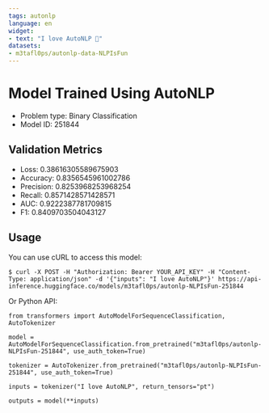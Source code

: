 ```yaml
---
tags: autonlp
language: en
widget:
- text: "I love AutoNLP 🤗"
datasets:
- m3tafl0ps/autonlp-data-NLPIsFun
---
```


# Model Trained Using AutoNLP

- Problem type: Binary Classification
- Model ID: 251844

## Validation Metrics

- Loss: 0.38616305589675903
- Accuracy: 0.8356545961002786
- Precision: 0.8253968253968254
- Recall: 0.8571428571428571
- AUC: 0.9222387781709815
- F1: 0.8409703504043127

## Usage

You can use cURL to access this model:

```
$ curl -X POST -H "Authorization: Bearer YOUR_API_KEY" -H "Content-Type: application/json" -d '{"inputs": "I love AutoNLP"}' https://api-inference.huggingface.co/models/m3tafl0ps/autonlp-NLPIsFun-251844
```

Or Python API:

```
from transformers import AutoModelForSequenceClassification, AutoTokenizer

model = AutoModelForSequenceClassification.from_pretrained("m3tafl0ps/autonlp-NLPIsFun-251844", use_auth_token=True)

tokenizer = AutoTokenizer.from_pretrained("m3tafl0ps/autonlp-NLPIsFun-251844", use_auth_token=True)

inputs = tokenizer("I love AutoNLP", return_tensors="pt")

outputs = model(**inputs)
```